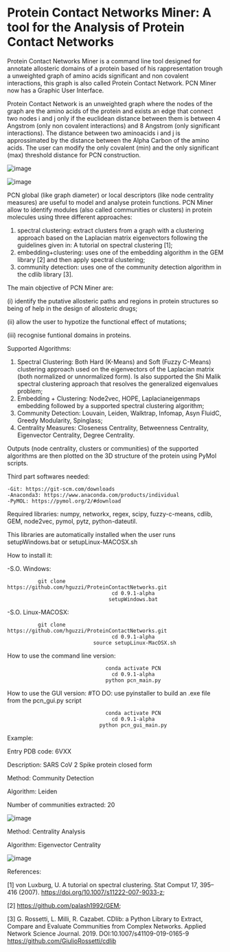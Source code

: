 # Protein Contact Networks Miner: A tool for the Analysis of Protein Contact Networks

Protein Contact Networks Miner is a command line tool designed for annotate allosteric domains of a protein based of his rappresentation trough a unweighted graph of amino acids significant and non covalent interactions, this graph is also called Protein Contact Network. PCN Miner now has a Graphic User Interface. 

Protein Contact Network is an unweighted graph where the nodes of the graph are the amino acids of the protein and exists an edge that connect two nodes i and j only if the euclidean distance between them is between 4 Angstrom (only non covalent interactions) and 8 Angstrom (only significant interactions). The distance between two aminoacids i and j is approssimated by the distance between the Alpha Carbon of the amino acids. The user can modify the only covalent (min) and the only significant (max) threshold distance for PCN construction. 

![image](https://user-images.githubusercontent.com/87126937/162151753-43c6157b-028a-45e2-9aeb-dafd912d4162.png)

![image](https://user-images.githubusercontent.com/87126937/162151714-bf5ce554-14ad-4100-b4e9-6d95af19bca0.png)

PCN global (like graph diameter) or local descriptors (like node centrality measures) are useful to model and analyse protein functions. PCN Miner allow to identify modules (also called communities or clusters) in protein molecules using three different approaches: 
  1. spectral clustering: extract clusters from a graph with a clustering approach based on the Laplacian matrix eigenvectors following the guidelines given    in: A tutorial on spectral clustering [1];
  2. embedding+clustering: uses one of the embedding algorithm in the GEM library [2] and then apply spectral clustering;
  3. community detection: uses one of the community detection algorithm in the cdlib library [3].

The main objective of PCN Miner are:

(i) identify the putative allosteric paths and regions in protein structures so being of help in the design of allosteric drugs; 

(ii) allow the user to hypotize the functional effect of mutations; 

(iii) recognise funtional domains in proteins.

Supported Algorithms:
  
  1. Spectral Clustering: Both Hard (K-Means) and Soft (Fuzzy C-Means) clustering approach used on the eigenvectors of the Laplacian matrix (both normalized or unnormalized form). Is also supported the Shi Malik spectral clustering approach that resolves the generalized eigenvalues problem;
  2. Embedding + Clustering: Node2vec, HOPE, Laplacianeigenmaps embedding followed by a supported spectral clustering algorithm;
  3. Community Detection:  Louvain, Leiden, Walktrap, Infomap, Asyn FluidC, Greedy Modularity, Spinglass;
  4. Centrality Measures: Closeness Centrality, Betweenness Centrality, Eigenvector Centrality, Degree Centrality.

Outputs (node centrality, clusters or communities) of the supported algorithms are then plotted on the 3D structure of the protein using PyMol scripts.

Third part softwares needed:
  
    -Git: https://git-scm.com/downloads
    -Anaconda3: https://www.anaconda.com/products/individual
    -PyMOL: https://pymol.org/2/#download

Required libraries: numpy, networkx, regex, scipy, fuzzy-c-means, cdlib, GEM, node2vec, pymol, pytz, python-dateutil.
  
This libraries are automatically installed when the user runs setupWindows.bat or setupLinux-MACOSX.sh

How to install it:

-S.O. Windows:

              git clone https://github.com/hguzzi/ProteinContactNetworks.git
                                      cd 0.9.1-alpha
                                     setupWindows.bat
        
-S.O. Linux-MACOSX:

              git clone https://github.com/hguzzi/ProteinContactNetworks.git
                                      cd 0.9.1-alpha
                                source setupLinux-MacOSX.sh  
    
How to use the command line version:

                                    conda activate PCN
                                      cd 0.9.1-alpha
                                    python pcn_main.py

How to use the GUI version: #TO DO: use pyinstaller to build an .exe file from the pcn_gui.py script
                                    
                                    conda activate PCN
                                      cd 0.9.1-alpha       
                                  python pcn_gui_main.py

Example:
  
Entry PDB code: 6VXX

Description: SARS CoV 2 Spike protein closed form
                                    
Method: Community Detection

Algorithm: Leiden

Number of communities extracted: 20 

![image](https://user-images.githubusercontent.com/87126937/162151095-3ddc1177-3b32-4407-b6d7-06eb4dab9b3e.png)

Method: Centrality Analysis

Algorithm: Eigenvector Centrality

![image](https://user-images.githubusercontent.com/87126937/162151265-a64b2af6-bb15-41eb-883f-a4cc1779439d.png)


References:
  
  [1] von Luxburg, U. A tutorial on spectral clustering. Stat Comput 17, 395–416 (2007). https://doi.org/10.1007/s11222-007-9033-z;
  
  [2] https://github.com/palash1992/GEM;
  
  [3] G. Rossetti, L. Milli, R. Cazabet. CDlib: a Python Library to Extract, Compare and Evaluate Communities from Complex Networks. Applied Network Science Journal. 2019. DOI:10.1007/s41109-019-0165-9 https://github.com/GiulioRossetti/cdlib
